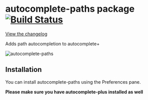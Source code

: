 # autocomplete-paths package [![Build Status](https://travis-ci.org/atom-community/autocomplete-paths.svg?branch=master)](https://travis-ci.org/atom-community/autocomplete-paths)

[View the changelog](https://github.com/atom-community/autocomplete-paths/blob/master/CHANGELOG.md)

Adds path autocompletion to autocomplete+

![autocomplete-paths](http://s1.directupload.net/images/140411/p5kvife6.gif)

## Installation

You can install autocomplete-paths using the Preferences pane.

**Please make sure you have autocomplete-plus installed as well**
